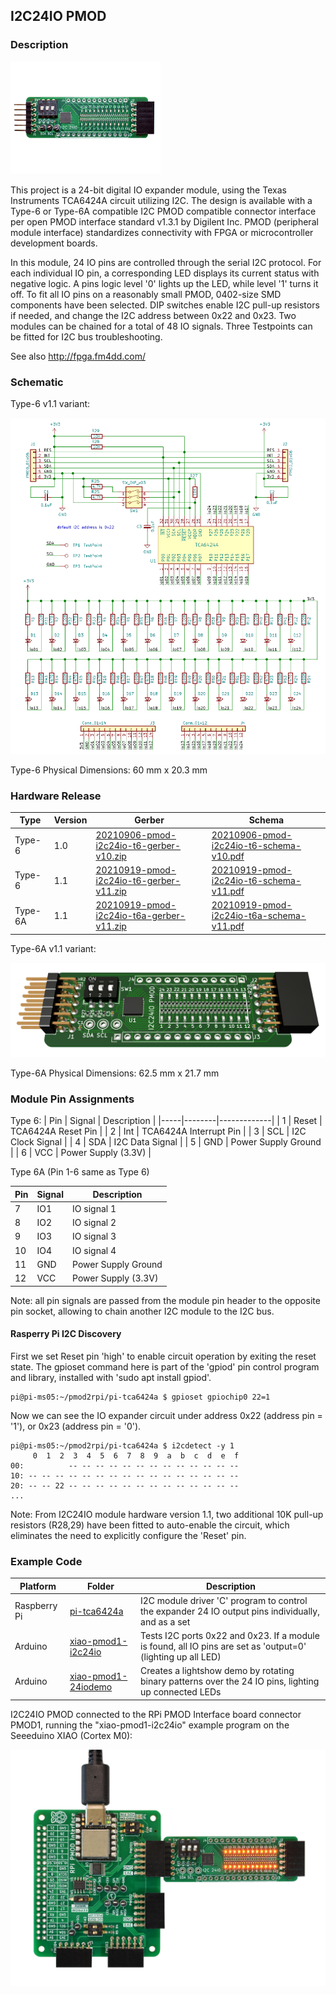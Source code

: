  ## I2C24IO PMOD

### Description

<img src="images/t6-v10/i2c24io-top.jpg" width="240px">

This project is a 24-bit digital IO expander module, using the Texas Instruments TCA6424A circuit utilizing I2C. The design is available with a Type-6 or Type-6A compatible I2C PMOD compatible connector interface per open PMOD interface standard v1.3.1 by Digilent Inc. PMOD (peripheral module interface) standardizes connectivity with FPGA or microcontroller development boards.

In this module, 24 IO pins are controlled through the serial I2C protocol. For each individual IO pin, a corresponding LED displays its current status with negative logic. A pins logic level '0' lights up the LED, while level '1' turns it off. To fit all IO pins on a reasonably small PMOD, 0402-size SMD components have been selected. DIP switches enable I2C pull-up resistors if needed, and change the I2C address between 0x22 and 0x23. Two modules can be chained for a total of 48 IO signals. Three Testpoints can be fitted for I2C bus troubleshooting.

See also http://fpga.fm4dd.com/

### Schematic

Type-6 v1.1 variant:

[![I2C24IO PMOD Schematics](images/t6-v11/i2c24io-t6-schema-v11.png)](images/t6-v11/i2c24io-t6-schema-v11.png)

Type-6 Physical Dimensions: 60 mm x 20.3 mm

### Hardware Release

|Type     | Version | Gerber | Schema |
|---------|---------|--------|--------|
|Type-6   | 1.0     |[20210906-pmod-i2c24io-t6-gerber-v10.zip](release/t6-v10/20210906-pmod-i2c24io-t6-gerber-v10.zip) | [20210906-pmod-i2c24io-t6-schema-v10.pdf](images/t6-v11/20210906-pmod-i2c24io-t6-schema-v10.pdf) |
|Type-6   |1.1      |[20210919-pmod-i2c24io-t6-gerber-v11.zip](release/t6-v11/20210919-pmod-i2c24io-t6-gerber-v11.zip) | [20210919-pmod-i2c24io-t6-schema-v11.pdf](release/t6-v11/20210919-pmod-i2c24io-t6-schema-v11.pdf)
|Type-6A  |1.1      |[20210919-pmod-i2c24io-t6a-gerber-v11.zip](release/t6a-v11/20210919-pmod-i2c24io-t6a-gerber-v11.zip) | [20210919-pmod-i2c24io-t6a-schema-v11.pdf](release/t6a-v11/20210919-pmod-i2c24io-t6a-schema-v11.pdf)

Type-6A v1.1 variant:

[![I2C24IO PMOD Schematics](images/t6a-v11/i2c24io-t6a-render.png)](images/t6a-v11/i2c24io-t6a-render.png)

Type-6A Physical Dimensions: 62.5 mm x 21.7 mm

### Module Pin Assignments

Type 6:
| Pin | Signal | Description |
|-----|--------|-------------|
| 1   | Reset  | TCA6424A Reset Pin |
| 2   | Int    | TCA6424A Interrupt Pin |
| 3   | SCL    | I2C Clock Signal |
| 4   | SDA    | I2C Data Signal |
| 5   | GND    | Power Supply Ground |
| 6   | VCC    | Power Supply (3.3V) |

Type 6A (Pin 1-6 same as Type 6)

| Pin | Signal | Description |
|-----|--------|-------------|
| 7   | IO1    | IO signal 1 |
| 8   | IO2    | IO signal 2 |
| 9   | IO3    | IO signal 3 |
| 10  | IO4    | IO signal 4 |
| 11  | GND    | Power Supply Ground |
| 12  | VCC    | Power Supply (3.3V) |

Note: all pin signals are passed from the module pin header to the opposite pin socket, allowing to chain another I2C module to the I2C bus.


#### Rasperry Pi I2C Discovery

First we set Reset pin 'high' to enable circuit operation by exiting the reset state. The gpioset command here is part of the 'gpiod' pin control program and library, installed with 'sudo apt install gpiod'.
```
pi@pi-ms05:~/pmod2rpi/pi-tca6424a $ gpioset gpiochip0 22=1
```
Now we can see the IO expander circuit under address 0x22 (address pin = '1'), or 0x23 (address pin = '0').
```
pi@pi-ms05:~/pmod2rpi/pi-tca6424a $ i2cdetect -y 1
     0  1  2  3  4  5  6  7  8  9  a  b  c  d  e  f
00:          -- -- -- -- -- -- -- -- -- -- -- -- --
10: -- -- -- -- -- -- -- -- -- -- -- -- -- -- -- --
20: -- -- 22 -- -- -- -- -- -- -- -- -- -- -- -- --
...
```

Note: From I2C24IO module hardware version 1.1, two additional 10K pull-up resistors (R28,29) have been fitted to auto-enable the circuit, which eliminates the need to explicitly configure the 'Reset' pin.

### Example Code

| Platform | Folder | Description |
|----------|--------|-------------|
|Raspberry Pi |[pi-tca6424a](examples/pi-tca6424a)   | I2C module driver 'C' program to control the expander 24 IO output pins individually, and as a set |
|Arduino      |[xiao-pmod1-i2c24io](examples/xiao-pmod1-i2c24io)   | Tests I2C ports 0x22 and 0x23. If a module is found, all IO pins are set as 'output=0' (lighting up all LED) |
|Arduino      |[xiao-pmod1-24iodemo](examples/xiao-pmod1-24iodemo)   | Creates a lightshow demo by rotating binary patterns over the 24 IO pins, lighting up connected LEDs |

I2C24IO PMOD connected to the RPi PMOD Interface board connector PMOD1, running the "xiao-pmod1-i2c24io" example program on the Seeeduino XIAO (Cortex M0):

<img src=images/t6-v10/pmod2rpi-xiao-i2c24io-pmod-v10.jpg width="640px">


